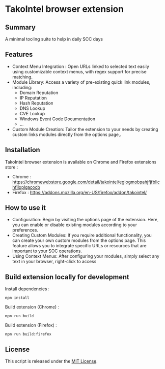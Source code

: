 # TakoIntel browser extension

## Summary 

A minimal tooling suite to help in daily SOC days

## Features 

- Context Menu Integration : Open URLs linked to selected text easily using customizable context menus, with regex support for precise matching.
- Module Library: Access a variety of pre-existing quick link modules, including:
    - Domain Reputation
    - IP Reputation
    - Hash Reputation
    - DNS Lookup
    - CVE Lookup
    - Windows Event Code Documentation 
    - ...
- Custom Module Creation: Tailor the extension to your needs by creating custom links modules directly from the options page,.

## Installation

TakoIntel browser extension is available on Chrome and Firefox extensions store :
- Chrome : https://chromewebstore.google.com/detail/takointel/eglogmobpahjfjfbllchfiloplgacocb
- Firefox : https://addons.mozilla.org/en-US/firefox/addon/takointel/

## How to use it

- Configuration: Begin by visiting the options page of the extension. Here, you can enable or disable existing modules according to your preferences.
- Creating Custom Modules: If you require additional functionality, you can create your own custom modules from the options page. This feature allows you to integrate specific URLs or resources that are important to your SOC operations.
- Using Context Menus: After configuring your modules, simply select any text in your browser, right-click to access

## Build extension locally for development 

Install dependencies : 

``` 
npm install
``` 

Build extension (Chrome) :

```
npm run build
``` 

Build extension (Firefox) :

```
npm run build:firefox
``` 


## License

This script is released under the [MIT License](https://opensource.org/licenses/MIT).